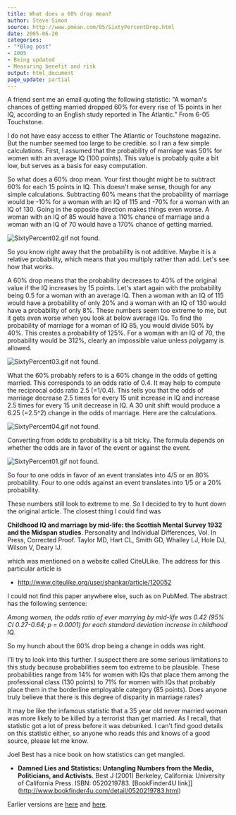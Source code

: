```yaml
---
title: What does a 60% drop mean?
author: Steve Simon
source: http://www.pmean.com/05/SixtyPercentDrop.html
date: 2005-06-20
categories:
- "*Blog post"
- 2005
- Being updated
- Measuring benefit and risk
output: html_document
page_update: partial
---
```


A friend sent me an email quoting the following statistic: "A woman's 
chances of getting married dropped 60% for every rise of 15 points in
her IQ, according to an English study reported in The Atlantic." From
6-05 Touchstone.

<!---More--->

I do not have easy access to either The Atlantic or Touchstone magazine.
But the number seemed too large to be credible. so I ran a few simple
calculations. First, I assumed that the probability of marriage was 50%
for women with an average IQ (100 points). This value is probably quite
a bit low, but serves as a basis for easy computation.

So what does a 60% drop mean. Your first thought might be to subtract
60% for each 15 points in IQ. This doesn't make sense, though for any
simple calculations. Subtracting 60% means that the probability of
marriage would be -10% for a woman with an IQ of 115 and -70% for a
woman with an IQ of 130. Going in the opposite direction makes things
even worse. A woman with an IQ of 85 would have a 110% chance of
marriage and a woman with an IQ of 70 would have a 170% chance of
getting married.

![SixtyPercent02.gif not found.](http://www.pmean.com/new-images/05/SixtyPercentDrop01.png)

So you know right away that the probability is not additive. Maybe it is
a relative probability, which means that you multiply rather than add.
Let's see how that works.

A 60% drop means that the probability decreases to 40% of the original
value if the IQ increases by 15 points. Let's start again with the
probability being 0.5 for a woman with an average IQ. Then a woman with
an IQ of 115 would have a probability of only 20% and a woman with an IQ
of 130 would have a probability of only 8%. These numbers seem too
extreme to me, but it gets even worse when you look at below average
IQs. To find the probability of marriage for a woman of IQ 85, you would
divide 50% by 40%. This creates a probability of 125%. For a woman with
an IQ of 70, the probability would be 312%, clearly an impossible value
unless polygamy is allowed.

![SixtyPercent03.gif not found.](http://www.pmean.com/new-images/05/SixtyPercentDrop02.png)

What the 60% probably refers to is a 60% change in the odds of getting
married. This corresponds to an odds ratio of 0.4. It may help to
compute the reciprocal odds ratio 2.5 (=1/0.4). This tells you that the
odds of marriage decrease 2.5 times for every 15 unit increase in IQ and
increase 2.5 times for every 15 unit decrease in IQ. A 30 unit shift
would produce a 6.25 (=2.5^2) change in the odds of marriage. Here are
the calculations.

![SixtyPercent04.gif not found.](http://www.pmean.com/new-images/05/SixtyPercentDrop03.png)

Converting from odds to probability is a bit tricky. The formula depends
on whether the odds are in favor of the event or against the event.

![SixtyPercent01.gif not found.](http://www.pmean.com/new-images/05/SixtyPercentDrop04.png)

So four to one odds in favor of an event translates into 4/5 or an 80%
probability. Four to one odds against an event translates into 1/5 or a
20% probability.

These numbers still look to extreme to me. So I decided to try to hunt
down the original article. The closest thing I could find was

**Childhood IQ and marriage by mid-life: the Scottish Mental Survey 1932
and the Midspan studies**. Personality and Individual Differences, Vol.
In Press, Corrected Proof.   Taylor MD, Hart CL, Smith GD, Whalley LJ,
Hole DJ, Wilson V, Deary IJ.

which was mentioned on a website called CiteULike. The address for this
particular article is

- <http://www.citeulike.org/user/shankar/article/120052>

I could not find this paper anywhere else, such as on PubMed. The
abstract has the following sentence:

*Among women, the odds ratio of ever marrying by mid-life was 0.42
(95% CI 0.27-0.64; p = 0.0001) for each standard deviation increase in
childhood IQ.*

So my hunch about the 60% drop being a change in odds was right.

I'll try to look into this further. I suspect there are some serious
limitations to this study because probabilities seem too extreme to be
plausible. These probabilities range from 14% for women with IQs that
place them among the professional class (130 points) to 71% for women
with IQs   that probably place them in the borderline employable category
(85 points). Does anyone truly believe that there is this degree of
disparity in marriage rates?

It may be like the infamous statistic that a 35 year old never married
woman was more likely to be killed by a terrorist than get married. As I
recall, that statistic got a lot of press before it was debunked. I
can't find good details on this statistic either, so anyone who reads
this and knows of a good source, please let me know.

Joel Best has a nice book on how statistics can get mangled.

- **Damned Lies and Statistics: Untangling Numbers from the Media,
Politicians, and Activists.** Best J (2001) Berkeley, California:
University of California Press. ISBN: 0520219783. [BookFinder4U
link]](http://www.bookfinder4u.com/detail/0520219783.html)

Earlier versions are [here][sim1] and [here][sim2].

[sim1]: http://www.pmean.com/05/SixtyPercentDrop.html
[sim2]: http://new.pmean.com/sixty-percent-drop/
